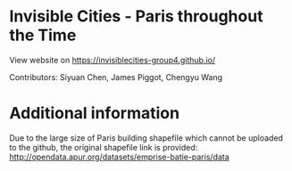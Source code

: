 # Invisible Cities - Paris throughout the Time

View website on https://invisiblecities-group4.github.io/

Contributors: Siyuan Chen, James Piggot, Chengyu Wang

# Additional information 
Due to the large size of Paris building shapefile which cannot be uploaded to the github, the original shapefile link is provided: http://opendata.apur.org/datasets/emprise-batie-paris/data 




